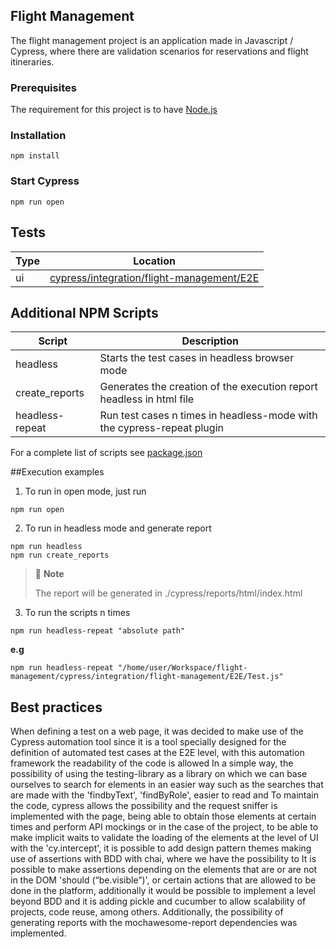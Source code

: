 ## Flight Management

The flight management project is an application made in Javascript / Cypress, where there are validation scenarios for reservations and flight itineraries.

### Prerequisites

The requirement for this project is to have [Node.js](https://nodejs.org/en/)

### Installation

```shell
npm install
```

### Start Cypress

```shell
npm run open
```

## Tests

| Type | Location                                 |
| ---- | ---------------------------------------- |
| ui  | [cypress/integration/flight-management/E2E](./cypress/integration/flight-managament/E2E) |

## Additional NPM Scripts

| Script         | Description                                                            |
| -------------- | ---------------------------------------------------------------------- |
| headless       | Starts the test cases in headless browser mode                         |
| create_reports | Generates the creation of the execution report headless in html file   |
| headless-repeat| Run test cases n times in headless-mode with the cypress-repeat plugin |

For a complete list of scripts see [package.json](./package.json)

##Execution examples

1. To run in open mode, just run

```shell
npm run open
```

2. To run in headless mode and generate report

```shell
npm run headless
npm run create_reports
```

> 🚩 **Note** 
> 
>The report will be generated in ./cypress/reports/html/index.html

3. To run the scripts n times

```shell
npm run headless-repeat "absolute path"
```

**e.g** 

```shell
npm run headless-repeat "/home/user/Workspace/flight-management/cypress/integration/flight-management/E2E/Test.js"
```
## Best practices

When defining a test on a web page, it was decided to make use of the Cypress automation tool since it is a tool specially designed for the definition of automated test cases at the E2E level, with this automation framework the readability of the code is allowed In a simple way, the possibility of using the testing-library as a library on which we can base ourselves to search for elements in an easier way such as the searches that are made with the 'findbyText', 'findByRole', easier to read and To maintain the code, cypress allows the possibility and the request sniffer is implemented with the page, being able to obtain those elements at certain times and perform API mockings or in the case of the project, to be able to make implicit waits to validate the loading of the elements at the level of UI with the 'cy.intercept', it is possible to add design pattern themes making use of assertions with BDD with chai, where we have the possibility to It is possible to make assertions depending on the elements that are or are not in the DOM 'should (“be.visible”)', or certain actions that are allowed to be done in the platform, additionally it would be possible to implement a level beyond BDD and it is adding pickle and cucumber to allow scalability of projects, code reuse, among others. Additionally, the possibility of generating reports with the mochawesome-report dependencies was implemented.